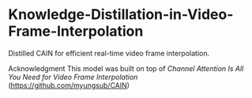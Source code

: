 # Knowledge-Distillation-in-Video-Frame-Interpolation
Distilled CAIN for efficient real-time video frame interpolation.

Acknowledgment
This model was built on top of *Channel Attention Is All You Need for Video Frame Interpolation* (https://github.com/myungsub/CAIN)
